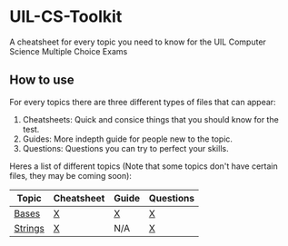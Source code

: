 # UIL-CS-Toolkit

A cheatsheet for every topic you need to know for the UIL Computer Science Multiple Choice Exams

## How to use

For every topics there are three different types of files that can appear:

1. Cheatsheets: Quick and consice things that you should know for the test.
2. Guides: More indepth guide for people new to the topic.
3. Questions: Questions you can try to perfect your skills.

Heres a list of different topics (Note that some topics don't have certain files, they may be coming soon):

| Topic                 | Cheatsheet                   | Guide                 | Questions                   |
| --------------------- | ---------------------------- | --------------------- | --------------------------- |
| [Bases](./bases/)     | [X](./bases/cheatsheet.md)   | [X](./bases/guide.md) | [X](./bases/questions.md)   |
| [Strings](./strings/) | [X](./strings/cheatsheet.md) | N/A                   | [X](./strings/questions.md) |
